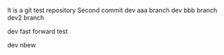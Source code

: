 It is a git test repository
Second commit
dev aaa branch
dev bbb branch
dev2 branch

dev fast forward test

dev nbew
